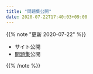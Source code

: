 ```yaml
---
title: "問題集公開"
date: 2020-07-22T17:40:03+09:00
---
```


{{% note "更新 2020-07-22" %}}

- サイト公開
- [問題集](/problems/)公開

{{% /note %}}